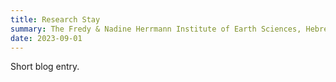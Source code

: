```yaml
---
title: Research Stay
summary: The Fredy & Nadine Herrmann Institute of Earth Sciences, Hebrew University of Jerusalem 
date: 2023-09-01
---
```


Short blog entry.